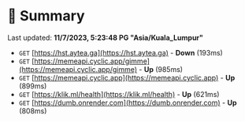 # 📖 Summary
Last updated: **11/7/2023, 5:23:48 PG "Asia/Kuala_Lumpur"**

- `GET` [https://hst.aytea.ga](https://hst.aytea.ga) - **Down** (193ms)
- `GET` [https://memeapi.cyclic.app/gimme](https://memeapi.cyclic.app/gimme) - **Up** (985ms)
- `GET` [https://memeapi.cyclic.app](https://memeapi.cyclic.app) - **Up** (899ms)
- `GET` [https://klik.ml/health](https://klik.ml/health) - **Up** (621ms)
- `GET` [https://dumb.onrender.com](https://dumb.onrender.com) - **Up** (808ms)
